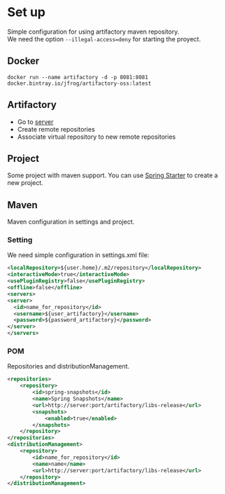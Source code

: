 # Set up
Simple configuration for using artifactory maven repository.<br>
We need the option ``--illegal-access=deny`` for starting the proyect.
## Docker
```
docker run --name artifactory -d -p 8081:8081 docker.bintray.io/jfrog/artifactory-oss:latest
```
## Artifactory
- Go to [server](http://localhost:8081)
- Create remote repositories
- Associate virtual repository to new remote repositories
## Project
Some project with maven support. You can use [Spring Starter](https://start.spring.io/) to create a new project.
## Maven
Maven configuration in settings and project.
### Setting
We need simple configuration in settings.xml file:
```xml
<localRepository>${user.home}/.m2/repository</localRepository>
<interactiveMode>true</interactiveMode>
<usePluginRegistry>false</usePluginRegistry>
<offline>false</offline>
<servers>
<server>
  <id>name_for_repository</id>
  <username>${user_artifactory}</username>
  <password>${password_artifactory}</password>
</server>
</servers>
```
### POM
Repositories and distributionManagement.
```xml
<repositories>
    <repository>
        <id>spring-snapshots</id>
        <name>Spring Snapshots</name>
        <url>http://server:port/artifactory/libs-release</url>
        <snapshots>
            <enabled>true</enabled>
        </snapshots>
    </repository>
</repositories>
<distributionManagement>
    <repository>
        <id>name_for_repository</id>
        <name>name</name>
        <url>http://server:port/artifactory/libs-release</url>
    </repository>
</distributionManagement>
```
